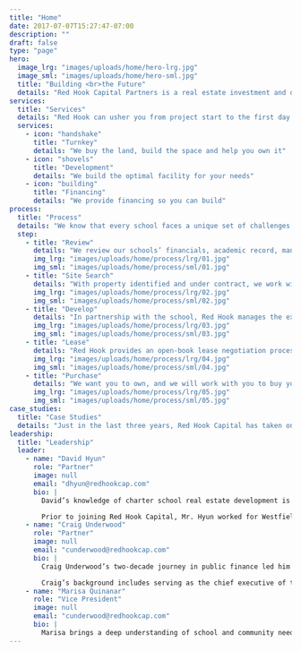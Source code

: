 ```yaml
---
title: "Home"
date: 2017-07-07T15:27:47-07:00
description: ""
draft: false
type: "page"
hero:
  image_lrg: "images/uploads/home/hero-lrg.jpg"
  image_sml: "images/uploads/home/hero-sml.jpg"
  title: "Building <br>the Future"
  details: "Red Hook Capital Partners is a real estate investment and development firm working with schools and organizations to create their permanent homes."
services:
  title: "Services"
  details: "Red Hook can usher you from project start to the first day of school, or provide a more targeted set of services."
  services:
    - icon: "handshake"
      title: "Turnkey"
      details: "We buy the land, build the space and help you own it"
    - icon: "shovels"
      title: "Development"
      details: "We build the optimal facility for your needs"
    - icon: "building"
      title: "Financing"
      details: "We provide financing so you can build"
process:
  title: "Process"
  details: "We know that every school faces a unique set of challenges. We help chart the best course of action to have a successful build."
  step:
    - title: "Review"
      details: "We review our schools’ financials, academic record, management team and competitive landscape. Once we understand its strengths and weaknesses, we create a plan that serves the school, its faculty and its students."
      img_lrg: "images/uploads/home/process/lrg/01.jpg"
      img_sml: "images/uploads/home/process/sml/01.jpg"
    - title: "Site Search"
      details: "With property identified and under contract, we work with the school on entitlement and development plans. Our team is deeply experienced with the challenges that arise, and we will drive the effort to resolve conflicts."
      img_lrg: "images/uploads/home/process/lrg/02.jpg"
      img_sml: "images/uploads/home/process/sml/02.jpg"
    - title: "Develop"
      details: "In partnership with the school, Red Hook manages the execution of the development plan. With years of construction experience, our team of building experts can save time, money and reduce risks."
      img_lrg: "images/uploads/home/process/lrg/03.jpg"
      img_sml: "images/uploads/home/process/sml/03.jpg"
    - title: "Lease"
      details: "Red Hook provides an open-book lease negotiation process. We then act as the landlord and the school is the proud new tenant."
      img_lrg: "images/uploads/home/process/lrg/04.jpg"
      img_sml: "images/uploads/home/process/sml/04.jpg"
    - title: "Purchase"
      details: "We want you to own, and we will work with you to buy your building when you’re in the best position to do so."
      img_lrg: "images/uploads/home/process/lrg/05.jpg"
      img_sml: "images/uploads/home/process/sml/05.jpg"
case_studies:
  title: "Case Studies"
  details: "Just in the last three years, Red Hook Capital has taken on more than ten projects around the country. Find out how we have partnered with quality schools to help make their dreams come true."
leadership:
  title: "Leadership"
  leader:
    - name: "David Hyun"
      role: "Partner"
      image: null
      email: "dhyun@redhookcap.com"
      bio: |
        David’s knowledge of charter school real estate development is unsurpassed. Since 2009, he has developed and financed over 25 charter schools — totaling over $300 million in investment — using conventional bank loans, new market tax credits, tax exempt bonds, and various state bonds. In two decades, he’s touched all aspects of the real estate cycle, from investment to construction and development to property management and corporate accounting.

        Prior to joining Red Hook Capital, Mr. Hyun worked for Westfield, Trammell Crow Company, Playa Capital Company (Playa Vista Master Development), and most recently he served as the CFO/COO at Alliance College Ready Public Schools in Los Angeles.
    - name: "Craig Underwood"
      role: "Partner"
      image: null
      email: "cunderwood@redhookcap.com"
      bio: |
        Craig Underwood’s two-decade journey in public finance led him to launch Red Hook Capital Partners in 2013. He has oversight over all financing and fiscal guidance that the firm offers, guiding clients through the treacherous waters of institutional real estate development.

        Craig’s background includes serving as the chief executive of the BLX Group LLC (BLX), a leading public finance advisory and consulting firm for the past 20 years. Under his leadership, BLX has grown into a national firm with five offices across the country, representing hundreds of state/local governmental agencies and not-for-profits, including various charter school organizations. During his career, he has overseen debt, derivative and structured financial product transactions totalling over $40 billion in principal/notional amounts.
    - name: "Marisa Quinanar"
      role: "Vice President"
      image: null
      email: "cunderwood@redhookcap.com"
      bio: |
        Marisa brings a deep understanding of school and community needs to Red Hook. She is the former business development manager for EdTec-Southern California, a back office operations provider that works with public schools around the country. She also served as the Regional Director of Policy and Advocacy for the California Charter Schools Association (CCSA). In this capacity, she represented over 250 schools throughout the greater LA area as they navigated the Prop 39 process. Marisa previously worked for the East LA Community Corporation (ELACC), a non-profit housing developer that provides wraparound services for low-income Boyle Heights residents. She started her career as a high school English teacher at El Monte High School.
---
```

